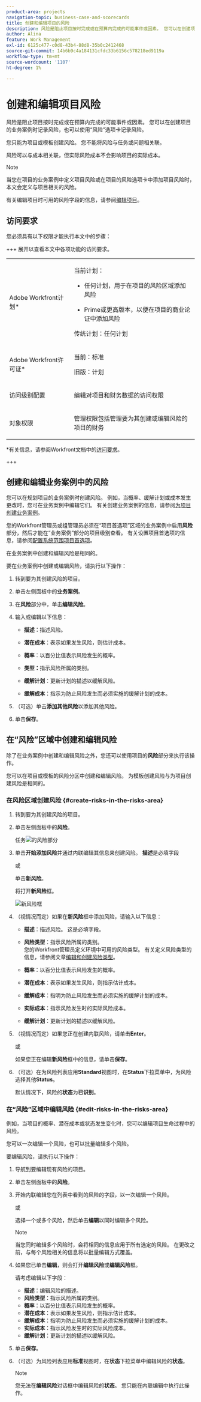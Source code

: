 ```yaml
---
product-area: projects
navigation-topic: business-case-and-scorecards
title: 创建和编辑项目的风险
description: 风险是阻止项目按时完成或在预算内完成的可能事件或因素。 您可以在创建项目的业务案例时记录项目风险，也可以使用“风险”选项卡进行记录。 您可以向项目和模板添加风险。 您不能将风险与任务或问题相关联。
author: Alina
feature: Work Management
exl-id: 6125c477-c0d8-43b4-88d8-35b0c2412468
source-git-commit: 14b6b9c4a184131cfdc33b6156c578218ed9119a
workflow-type: tm+mt
source-wordcount: '1107'
ht-degree: 1%

---
```


# 创建和编辑项目风险

<!--Audited: 06/2025-->

<!--<span class="preview">The highlighted information on this page refers to functionality not yet generally available. It is available only in the Preview environment for all customers. The same features will also be available in the Production environment for all customers after a week from the Preview release. </span>   

<span class="preview">For more information, see [Interface modernization](/help/quicksilver/product-announcements/product-releases/interface-modernization/interface-modernization.md). </span>-->

风险是阻止项目按时完成或在预算内完成的可能事件或因素。 您可以在创建项目的业务案例时记录风险，也可以使用“风险”选项卡记录风险。

您只能为项目或模板创建风险。 您不能将风险与任务或问题相关联。

风险可以与成本相关联，但实际风险成本不会影响项目的实际成本。

>[!NOTE]
>
>当您在项目的业务案例中定义项目风险或在项目的风险选项卡中添加项目风险时，本文会定义与项目相关的风险。
>
>有关编辑项目时可用的风险字段的信息，请参阅[编辑项目](../../../manage-work/projects/manage-projects/edit-projects.md)。

## 访问要求

您必须具有以下权限才能执行本文中的步骤：

+++ 展开以查看本文中各项功能的访问要求。

<table style="table-layout:auto"> 
 <col> 
 <col> 
 <tbody> 
  <tr> 
   <td role="rowheader"><p>Adobe Workfront计划*</p></td> 
   <td> <p>当前计划：</p>
   <ul><li>任何计划，用于在项目的风险区域添加风险</p></li>
   <li><p>Prime或更高版本，以便在项目的商业论证中添加风险</p></li></ul>
   <p>传统计划：任何计划</p>
   </td> 
  </tr> 
  <tr> 
   <td role="rowheader"><p>Adobe Workfront许可证*</p></td> 
   <td> <p>当前：标准 </p>
   <p>旧版：计划 </p> </td> 
  </tr> 
  <tr> 
   <td role="rowheader"><p>访问级别配置</p></td> 
   <td> <p>编辑对项目和财务数据的访问权限</p> </td> 
  </tr> 
  <tr> 
   <td role="rowheader"><p>对象权限</p></td> 
   <td> <p> 管理权限包括管理要为其创建或编辑风险的项目的财务 </p> </td> 
  </tr> 
 </tbody> 
</table>

*有关信息，请参阅Workfront文档中的[访问要求](/help/quicksilver/administration-and-setup/add-users/access-levels-and-object-permissions/access-level-requirements-in-documentation.md)。

+++

## 创建和编辑业务案例中的风险

您可以在规划项目的业务案例时创建风险。 例如，当概率、缓解计划或成本发生更改时，您可在业务案例中编辑它们。 有关创建业务案例的信息，请参阅[为项目创建业务案例](../../../manage-work/projects/define-a-business-case/create-business-case.md)。

您的Workfront管理员或组管理员必须在“项目首选项”区域的业务案例中启用&#x200B;**风险**&#x200B;部分，然后才能在“业务案例”部分的项目级别查看。 有关设置项目首选项的信息，请参阅[配置系统范围项目首选项](../../../administration-and-setup/set-up-workfront/configure-system-defaults/set-project-preferences.md)。

在业务案例中创建和编辑风险是相同的。

要在业务案例中创建或编辑风险，请执行以下操作：

1. 转到要为其创建风险的项目。
1. 单击左侧面板中的&#x200B;**业务案例**。
1. 在&#x200B;**风险**&#x200B;部分中，单击&#x200B;**编辑风险**。
1. 输入或编辑以下信息：

   * **描述：**&#x200B;描述风险。

   * **潜在成本**：表示如果发生风险，则估计成本。

   * **概率**：以百分比值表示风险发生的概率。

   * **类型：**&#x200B;指示风险所属的类别。
   * **缓解计划**：更新计划的描述以缓解风险。

   * **缓解成本**：指示为防止风险发生而必须实施的缓解计划的成本。

   <!--![Risks](assets/crp1-350x117.png)-->

1. （可选）单击&#x200B;**添加其他风险**&#x200B;以添加其他风险。
1. 单击&#x200B;**保存**。

## 在“风险”区域中创建和编辑风险

除了在业务案例中创建和编辑风险之外，您还可以使用项目的&#x200B;**风险**&#x200B;部分来执行该操作。

您可以在项目或模板的风险分区中创建和编辑风险。 为模板创建风险与为项目创建风险是相同的。

### 在风险区域创建风险 {#create-risks-in-the-risks-area}

1. 转到要为其创建风险的项目。
1. 单击左侧面板中的&#x200B;**风险**。

   任务![的](assets/risks-section-on-project-2022.png)风险部分

1. 单击&#x200B;**开始添加风险**&#x200B;并通过内联编辑其信息来创建风险。 **描述**&#x200B;是必填字段

   或

   单击&#x200B;**新风险**。

   将打开&#x200B;**新风险**&#x200B;框。

   ![新风险框](assets/new-risk-box.png)

1. （视情况而定）如果在&#x200B;**新风险**&#x200B;框中添加风险，请输入以下信息：

   * **描述**：描述风险。 这是必填字段。
   * **风险类型**：指示风险所属的类别。\
     您的Workfront管理员定义环境中可用的风险类型。 有关定义风险类型的信息，请参阅文章[编辑和创建风险类型](../../../administration-and-setup/set-up-workfront/configure-system-defaults/edit-create-risk-types.md)。

   * **概率**：以百分比值表示风险发生的概率。
   * **潜在成本**：表示如果发生风险，则指示估计成本。
   * **缓解成本**：指明为防止风险发生而必须实施的缓解计划的成本。
   * **实际成本**：指示风险发生时的实际风险成本。
   * **缓解计划**：更新计划的描述以缓解风险。

1. （视情况而定）如果您正在创建内联风险，请单击&#x200B;**Enter**。

   或

   如果您正在编辑&#x200B;**新风险**&#x200B;框中的信息，请单击&#x200B;**保存**。

1. （可选）在为风险列表应用&#x200B;**Standard**&#x200B;视图时，在&#x200B;**Status**&#x200B;下拉菜单中，为风险选择其他&#x200B;**Status**。

   默认情况下，风险的&#x200B;**状态**&#x200B;为&#x200B;**已识别**。

### 在“风险”区域中编辑风险 {#edit-risks-in-the-risks-area}

例如，当项目的概率、潜在成本或状态发生变化时，您可以编辑项目生命过程中的风险。

您可以一次编辑一个风险，也可以批量编辑多个风险。

要编辑风险，请执行以下操作：

1. 导航到要编辑现有风险的项目。
1. 单击左侧面板中的&#x200B;**风险**。
1. 开始内联编辑您在列表中看到的风险的字段，以一次编辑一个风险。

   或

   选择一个或多个风险，然后单击&#x200B;**编辑**&#x200B;以同时编辑多个风险。

   >[!NOTE]
   >
   >当您同时编辑多个风险时，会将相同的信息应用于所有选定的风险。 在更改之前，与每个风险相关的信息将以批量编辑方式覆盖。

1. 如果您已单击&#x200B;**编辑**，则会打开&#x200B;**编辑风险**&#x200B;或&#x200B;**编辑风险**&#x200B;框。

   请考虑编辑以下字段：

   * **描述**：编辑风险的描述。
   * **风险类型**：指示风险所属的类别。
   * **概率**：以百分比值表示风险发生的概率。
   * **潜在成本**：表示如果发生风险，则指示估计成本。
   * **缓解成本**：指明为防止风险发生而必须实施的缓解计划的成本。
   * **实际成本**：指示风险发生时的实际风险成本。
   * **缓解计划**：更新计划的描述以缓解风险。

1. 单击&#x200B;**保存**。
1. （可选）为风险列表应用&#x200B;**标准**&#x200B;视图时，在&#x200B;**状态**&#x200B;下拉菜单中编辑风险的&#x200B;**状态**。

   >[!NOTE]
   >
   >您无法在&#x200B;**编辑风险**&#x200B;对话框中编辑风险的&#x200B;**状态**。 您只能在内联编辑中执行此操作。
